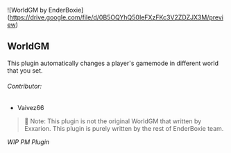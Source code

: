 ![WorldGM by EnderBoxie]
(https://drive.google.com/file/d/0B5OQYhQ50IeFXzFKc3V2ZDZJX3M/preview)
## WorldGM

This plugin automatically changes a player's gamemode in different world that you set.

###### Contributor:
* Vaivez66

>:round_pushpin: Note: This plugin is not the original WorldGM that written by Exxarion. This plugin is purely written by the rest of EnderBoxie team.

*WIP PM Plugin*
